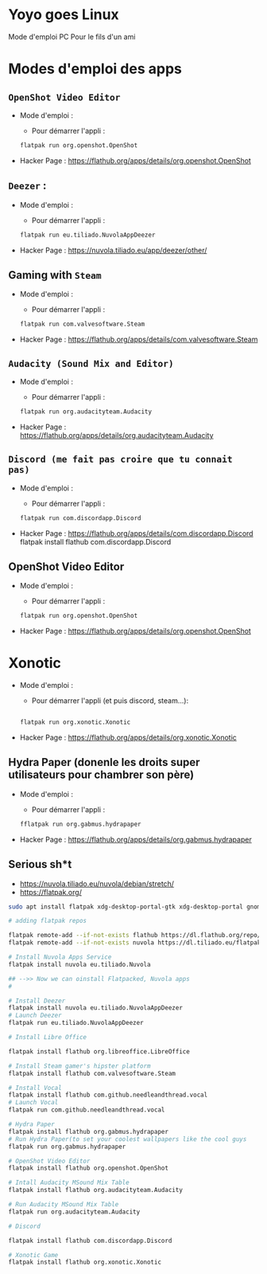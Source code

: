 # Yoyo goes Linux

Mode d'emploi PC Pour le fils d'un ami

# Modes d'emploi des apps  

## `OpenShot Video Editor` 

* Mode d'emploi : 
  * Pour démarrer  l'appli : 
  
  ```bash 
  flatpak run org.openshot.OpenShot
  ```

* Hacker Page : https://flathub.org/apps/details/org.openshot.OpenShot

## `Deezer` :


* Mode d'emploi : 
  * Pour démarrer  l'appli : 
  
  ```bash 
  flatpak run eu.tiliado.NuvolaAppDeezer
  ```
* Hacker Page : https://nuvola.tiliado.eu/app/deezer/other/


## Gaming with `Steam` 

* Mode d'emploi : 
  * Pour démarrer  l'appli : 
  
  ```bash 
  flatpak run com.valvesoftware.Steam
  ```
* Hacker Page : https://flathub.org/apps/details/com.valvesoftware.Steam


## `Audacity (Sound Mix and Editor)` 

* Mode d'emploi : 
  * Pour démarrer  l'appli : 
  
  ```bash 
  flatpak run org.audacityteam.Audacity
  ```
* Hacker Page : https://flathub.org/apps/details/org.audacityteam.Audacity

## `Discord (me fait pas croire que tu connait pas)`

* Mode d'emploi : 
  * Pour démarrer  l'appli : 
  
  ```bash 
  flatpak run com.discordapp.Discord
  ```
* Hacker Page : https://flathub.org/apps/details/com.discordapp.Discord
flatpak install flathub com.discordapp.Discord

## OpenShot Video Editor

* Mode d'emploi : 
  * Pour démarrer  l'appli : 
  
  ```bash 
  flatpak run org.openshot.OpenShot
  ```
* Hacker Page : https://flathub.org/apps/details/org.openshot.OpenShot

# Xonotic 


* Mode d'emploi : 
  * Pour démarrer  l'appli (et puis discord, steam...): 
  
  ```bash 
  
  flatpak run org.xonotic.Xonotic
  ```
* Hacker Page : https://flathub.org/apps/details/org.xonotic.Xonotic


## Hydra Paper (donenle les droits super utilisateurs pour chambrer son père)


* Mode d'emploi : 
  * Pour démarrer  l'appli : 
  
  ```bash 
  fflatpak run org.gabmus.hydrapaper
  ```
* Hacker Page : https://flathub.org/apps/details/org.gabmus.hydrapaper




## Serious sh*t 

* https://nuvola.tiliado.eu/nuvola/debian/stretch/
* https://flatpak.org/




```bash
sudo apt install flatpak xdg-desktop-portal-gtk xdg-desktop-portal gnome-software gnome-software-plugin-flatpak

# adding flatpak repos

flatpak remote-add --if-not-exists flathub https://dl.flathub.org/repo/flathub.flatpakrepo
flatpak remote-add --if-not-exists nuvola https://dl.tiliado.eu/flatpak/nuvola.flatpakrepo

# Install Nuvola Apps Service 
flatpak install nuvola eu.tiliado.Nuvola

## -->> Now we can oinstall Flatpacked, Nuvola apps
# 

# Install Deezer 
flatpak install nuvola eu.tiliado.NuvolaAppDeezer
# Launch Deezer
flatpak run eu.tiliado.NuvolaAppDeezer

# Install Libre Office

flatpak install flathub org.libreoffice.LibreOffice

# Install Steam gamer's hipster platform
flatpak install flathub com.valvesoftware.Steam

# Install Vocal 
flatpak install flathub com.github.needleandthread.vocal
# Launch Vocal
flatpak run com.github.needleandthread.vocal

# Hydra Paper
flatpak install flathub org.gabmus.hydrapaper
# Run Hydra Paper(to set your coolest wallpapers like the cool guys
flatpak run org.gabmus.hydrapaper

# OpenShot Video Editor
flatpak install flathub org.openshot.OpenShot

# Intall Audacity MSound Mix Table
flatpak install flathub org.audacityteam.Audacity

# Run Audacity MSound Mix Table
flatpak run org.audacityteam.Audacity

# Discord 

flatpak install flathub com.discordapp.Discord

# Xonotic Game
flatpak install flathub org.xonotic.Xonotic
```
